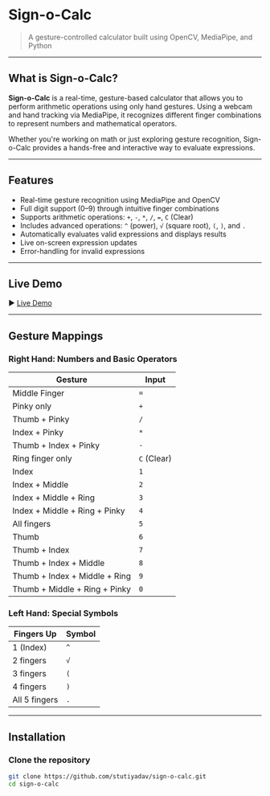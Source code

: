 # Sign-o-Calc
> A gesture-controlled calculator built using OpenCV, MediaPipe, and Python

---

## What is Sign-o-Calc?

**Sign-o-Calc** is a real-time, gesture-based calculator that allows you to perform arithmetic operations using only hand gestures. Using a webcam and hand tracking via MediaPipe, it recognizes different finger combinations to represent numbers and mathematical operators.

Whether you're working on math or just exploring gesture recognition, Sign-o-Calc provides a hands-free and interactive way to evaluate expressions.

---

## Features

- Real-time gesture recognition using MediaPipe and OpenCV
- Full digit support (0–9) through intuitive finger combinations
- Supports arithmetic operations: `+`, `-`, `*`, `/`, `=`, `C` (Clear)
- Includes advanced operations: `^` (power), `√` (square root), `(`, `)`, and `.`
- Automatically evaluates valid expressions and displays results
- Live on-screen expression updates
- Error-handling for invalid expressions

---

## Live Demo

▶️ [Live Demo](https://drive.google.com/file/d/1VEp-ocZ3whij9FCrFjuvzPHI47F0kVPA/view?usp=drive_link)

---

## Gesture Mappings

### Right Hand: Numbers and Basic Operators

| Gesture                       | Input |
|------------------------------|-------|
| Middle Finger                | `=`   |
| Pinky only                   | `+`   |
| Thumb + Pinky                | `/`   |
| Index + Pinky                | `*`   |
| Thumb + Index + Pinky        | `-`   |
| Ring finger only             | `C` (Clear) |
| Index                        | `1`   |
| Index + Middle               | `2`   |
| Index + Middle + Ring        | `3`   |
| Index + Middle + Ring + Pinky| `4`   |
| All fingers                  | `5`   |
| Thumb                        | `6`   |
| Thumb + Index                | `7`   |
| Thumb + Index + Middle       | `8`   |
| Thumb + Index + Middle + Ring| `9`   |
| Thumb + Middle + Ring + Pinky| `0`   |

### Left Hand: Special Symbols

| Fingers Up | Symbol |
|------------|--------|
| 1 (Index)  | `^`    |
| 2 fingers  | `√`    |
| 3 fingers  | `(`    |
| 4 fingers  | `)`    |
|All 5 fingers| `.`    |

---

## Installation

### Clone the repository
```bash
git clone https://github.com/stutiyadav/sign-o-calc.git
cd sign-o-calc
